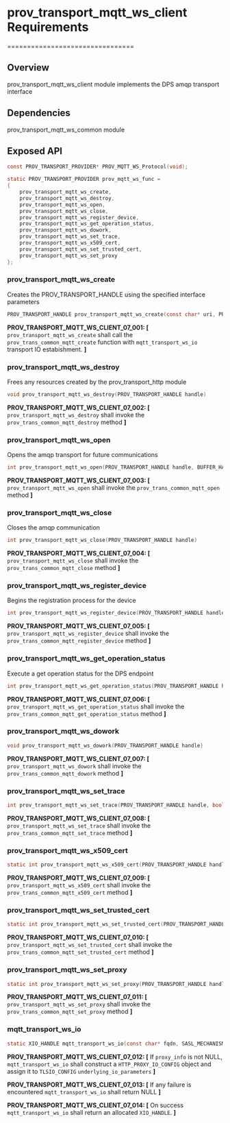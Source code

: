 # prov_transport_mqtt_ws_client Requirements

================================

## Overview

prov_transport_mqtt_ws_client module implements the DPS amqp transport interface

## Dependencies

prov_transport_mqtt_ws_common module

## Exposed API

```c
const PROV_TRANSPORT_PROVIDER* PROV_MQTT_WS_Protocol(void);

static PROV_TRANSPORT_PROVIDER prov_mqtt_ws_func =
{
    prov_transport_mqtt_ws_create,
    prov_transport_mqtt_ws_destroy,
    prov_transport_mqtt_ws_open,
    prov_transport_mqtt_ws_close,
    prov_transport_mqtt_ws_register_device,
    prov_transport_mqtt_ws_get_operation_status,
    prov_transport_mqtt_ws_dowork,
    prov_transport_mqtt_ws_set_trace,
    prov_transport_mqtt_ws_x509_cert,
    prov_transport_mqtt_ws_set_trusted_cert,
    prov_transport_mqtt_ws_set_proxy
};
```

### prov_transport_mqtt_ws_create

Creates the PROV_TRANSPORT_HANDLE using the specified interface parameters

```c
PROV_TRANSPORT_HANDLE prov_transport_mqtt_ws_create(const char* uri, PROV_HSM_TYPE type, const char* scope_id, const char* registration_id, const char* prov_api_version)
```

**PROV_TRANSPORT_MQTT_WS_CLIENT_07_001: [** `prov_transport_mqtt_ws_create` shall call the `prov_trans_common_mqtt_create` function with `mqtt_transport_ws_io` transport IO estabishment. **]**

### prov_transport_mqtt_ws_destroy

Frees any resources created by the prov_transport_http module

```c
void prov_transport_mqtt_ws_destroy(PROV_TRANSPORT_HANDLE handle)
```

**PROV_TRANSPORT_MQTT_WS_CLIENT_07_002: [** `prov_transport_mqtt_ws_destroy` shall invoke the `prov_trans_common_mqtt_destroy` method **]**

### prov_transport_mqtt_ws_open

Opens the amqp transport for future communications

```c
int prov_transport_mqtt_ws_open(PROV_TRANSPORT_HANDLE handle, BUFFER_HANDLE ek, BUFFER_HANDLE srk, PROV_TRANSPORT_REGISTER_DATA_CALLBACK data_callback, void* user_ctx, PROV_TRANSPORT_STATUS_CALLBACK status_cb, void* status_ctx)
```

**PROV_TRANSPORT_MQTT_WS_CLIENT_07_003: [** `prov_transport_mqtt_ws_open` shall invoke the `prov_trans_common_mqtt_open` method **]**

### prov_transport_mqtt_ws_close

Closes the amqp communication

```c
int prov_transport_mqtt_ws_close(PROV_TRANSPORT_HANDLE handle)
```

**PROV_TRANSPORT_MQTT_WS_CLIENT_07_004: [** `prov_transport_mqtt_ws_close` shall invoke the `prov_trans_common_mqtt_close` method **]**

### prov_transport_mqtt_ws_register_device

Begins the registration process for the device

```c
int prov_transport_mqtt_ws_register_device(PROV_TRANSPORT_HANDLE handle, PROV_TRANSPORT_CHALLENGE_CALLBACK reg_challenge_cb, void* user_ctx)
```

**PROV_TRANSPORT_MQTT_WS_CLIENT_07_005: [** `prov_transport_mqtt_ws_register_device` shall invoke the `prov_trans_common_mqtt_register_device` method **]**

### prov_transport_mqtt_ws_get_operation_status

Execute a get operation status for the DPS endpoint

```c
int prov_transport_mqtt_ws_get_operation_status(PROV_TRANSPORT_HANDLE handle)
```

**PROV_TRANSPORT_MQTT_WS_CLIENT_07_006: [** `prov_transport_mqtt_ws_get_operation_status` shall invoke the `prov_trans_common_mqtt_get_operation_status` method **]**

### prov_transport_mqtt_ws_dowork

```c
void prov_transport_mqtt_ws_dowork(PROV_TRANSPORT_HANDLE handle)
```

**PROV_TRANSPORT_MQTT_WS_CLIENT_07_007: [** `prov_transport_mqtt_ws_dowork` shall invoke the `prov_trans_common_mqtt_dowork` method **]**

### prov_transport_mqtt_ws_set_trace

```c
int prov_transport_mqtt_ws_set_trace(PROV_TRANSPORT_HANDLE handle, bool trace_on)
```

**PROV_TRANSPORT_MQTT_WS_CLIENT_07_008: [** `prov_transport_mqtt_ws_set_trace` shall invoke the `prov_trans_common_mqtt_set_trace` method **]**

### prov_transport_mqtt_ws_x509_cert

```c
static int prov_transport_mqtt_ws_x509_cert(PROV_TRANSPORT_HANDLE handle, const char* certificate, const char* private_key)
```

**PROV_TRANSPORT_MQTT_WS_CLIENT_07_009: [** `prov_transport_mqtt_ws_x509_cert` shall invoke the `prov_trans_common_mqtt_x509_cert` method **]**

### prov_transport_mqtt_ws_set_trusted_cert

```c
static int prov_transport_mqtt_ws_set_trusted_cert(PROV_TRANSPORT_HANDLE handle, const char* certificate)
```

**PROV_TRANSPORT_MQTT_WS_CLIENT_07_010: [** `prov_transport_mqtt_ws_set_trusted_cert` shall invoke the `prov_trans_common_mqtt_set_trusted_cert` method **]**

### prov_transport_mqtt_ws_set_proxy

```c
static int prov_transport_mqtt_ws_set_proxy(PROV_TRANSPORT_HANDLE handle, const HTTP_PROXY_OPTIONS* proxy_options)
```

**PROV_TRANSPORT_MQTT_WS_CLIENT_07_011: [** `prov_transport_mqtt_ws_set_proxy` shall invoke the `prov_trans_common_mqtt_set_proxy` method **]**

### mqtt_transport_ws_io

```c
static XIO_HANDLE mqtt_transport_ws_io(const char* fqdn, SASL_MECHANISM_HANDLE* sasl_mechanism, const HTTP_PROXY_OPTIONS* proxy_info)
```

**PROV_TRANSPORT_MQTT_WS_CLIENT_07_012: [** If `proxy_info` is not NULL, `mqtt_transport_ws_io` shall construct a `HTTP_PROXY_IO_CONFIG` object and assign it to `TLSIO_CONFIG` `underlying_io_parameters` **]**

**PROV_TRANSPORT_MQTT_WS_CLIENT_07_013: [** If any failure is encountered `mqtt_transport_ws_io` shall return NULL **]**

**PROV_TRANSPORT_MQTT_WS_CLIENT_07_014: [** On success `mqtt_transport_ws_io` shall return an allocated `XIO_HANDLE`. **]**
